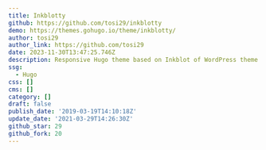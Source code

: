 ```yaml
---
title: Inkblotty
github: https://github.com/tosi29/inkblotty
demo: https://themes.gohugo.io/theme/inkblotty/
author: tosi29
author_link: https://github.com/tosi29
date: 2023-11-30T13:47:25.746Z
description: Responsive Hugo theme based on Inkblot of WordPress theme
ssg:
  - Hugo
css: []
cms: []
category: []
draft: false
publish_date: '2019-03-19T14:10:18Z'
update_date: '2021-03-29T14:26:30Z'
github_star: 29
github_fork: 20
---
```

